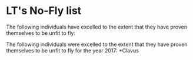 # LT's No-Fly list
The following individuals have excelled to the extent that they have proven themselves to be unfit to fly:

The following individuals were excelled to the extent that they have proven themselves to be unfit to fly for the year 2017:
*Clavus
